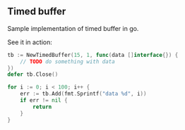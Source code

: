 ## Timed buffer
Sample implementation of timed buffer in go.

See it in action:
```go
tb := NewTimedBuffer(15, 1, func(data []interface{}) {
    // TODO do something with data
})
defer tb.Close()

for i := 0; i < 100; i++ {
    err := tb.Add(fmt.Sprintf("data %d", i))
    if err != nil {
    	return
    }   
}
```
